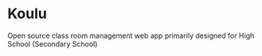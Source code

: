 Koulu
=====

Open source class room management web app primarily designed for High School (Secondary School)
